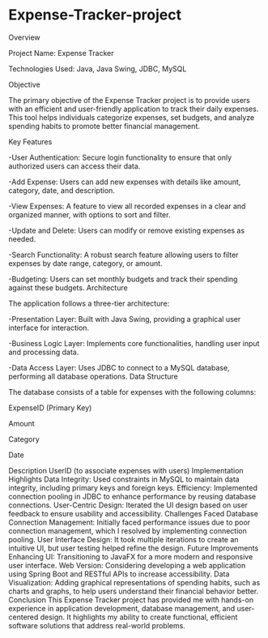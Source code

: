 # Expense-Tracker-project
Overview

Project Name: Expense Tracker

Technologies Used: Java, Java Swing, JDBC, MySQL

Objective

The primary objective of the Expense Tracker project is to provide users with an efficient and user-friendly application to track their daily expenses. This tool helps individuals categorize expenses, set budgets, and analyze spending habits to promote better financial management.

Key Features

-User Authentication: Secure login functionality to ensure that only authorized users can access their data.

-Add Expense: Users can add new expenses with details like amount, category, date, and description.

-View Expenses: A feature to view all recorded expenses in a clear and organized manner, with options to sort and filter.

-Update and Delete: Users can modify or remove existing expenses as needed.

-Search Functionality: A robust search feature allowing users to filter expenses by date range, category, or amount.

-Budgeting: Users can set monthly budgets and track their spending against these budgets.
Architecture

The application follows a three-tier architecture:

-Presentation Layer: Built with Java Swing, providing a graphical user interface for interaction.

-Business Logic Layer: Implements core functionalities, handling user input and processing data.

-Data Access Layer: Uses JDBC to connect to a MySQL database, performing all database operations.
Data Structure

The database consists of a table for expenses with the following columns:

ExpenseID (Primary Key)

Amount

Category

Date

Description
UserID (to associate expenses with users)
Implementation Highlights
Data Integrity: Used constraints in MySQL to maintain data integrity, including primary keys and foreign keys.
Efficiency: Implemented connection pooling in JDBC to enhance performance by reusing database connections.
User-Centric Design: Iterated the UI design based on user feedback to ensure usability and accessibility.
Challenges Faced
Database Connection Management: Initially faced performance issues due to poor connection management, which I resolved by implementing connection pooling.
User Interface Design: It took multiple iterations to create an intuitive UI, but user testing helped refine the design.
Future Improvements
Enhancing UI: Transitioning to JavaFX for a more modern and responsive user interface.
Web Version: Considering developing a web application using Spring Boot and RESTful APIs to increase accessibility.
Data Visualization: Adding graphical representations of spending habits, such as charts and graphs, to help users understand their financial behavior better.
Conclusion
This Expense Tracker project has provided me with hands-on experience in application development, database management, and user-centered design. It highlights my ability to create functional, efficient software solutions that address real-world problems.



